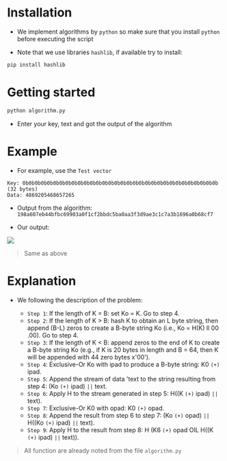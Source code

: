 # Installation

- We implement algorithms by `python` so make sure that you install `python` before executing the script

- Note that we use libraries `hashlib`, if available try to install:

```cmd
pip install hashlib
```

# Getting started

```cmd
python algorithm.py
```

- Enter your key, text and got the output of the algorithm

# Example

- For example, use the `Test vector`

```
Key: 0b0b0b0b0b0b0b0b0b0b0b0b0b0b0b0b0b0b0b0b0b0b0b0b0b0b0b0b0b0b0b0b (32 bytes)
Data: 4869205468657265
```

- Output from the algorithm: `198a607eb44bfbc69903a0f1cf2bbdc5ba0aa3f3d9ae3c1c7a3b1696a0b68cf7`

- Our output:

![](https://imgtr.ee/images/2023/05/21/2BorR.png)

> Same as above

# Explanation

- We following the description of the problem:

  - `Step 1`: If the length of K = B: set Ko = K. Go to step 4.
  - `Step 2`: If the length of K > B: hash K to obtain an L byte string, then append (B-L) zeros to create a B-byte string Ko (i.e., Ko = H(K) Il 00 .00). Go to step 4.
  - `Step 3`: If the length of K < B: append zeros to the end of K to create a B-byte string Ko (e.g., if K is 20 bytes in length and B = 64, then K will be appended with 44 zero bytes x'00').
  - `Step 4`: Exclusive-Or Ko with ipad to produce a B-byte string: K0 `(+)` ipad.
  - `Step 5`: Append the stream of data 'text to the string resulting from step 4: (Ko `(+)` ipad) `||` text.
  - `Step 6`: Apply H to the stream generated in step 5: H((K `(+)` ipad) `||` text).
  - `Step 7`: Exclusive-Or K0 with opad: K0 `(+)` opad.
  - `Step 8`: Append the result from step 6 to step 7: (Ko `(+)` opad) `||` H((Ko `(+)` ipad) `||` text).
  - `Step 9`: Apply H to the result from step 8: H (K6 `(+)` opad OIL H((K `(+)` ipad) `||` text)).

> All function are already noted from the file `algorithm.py`
